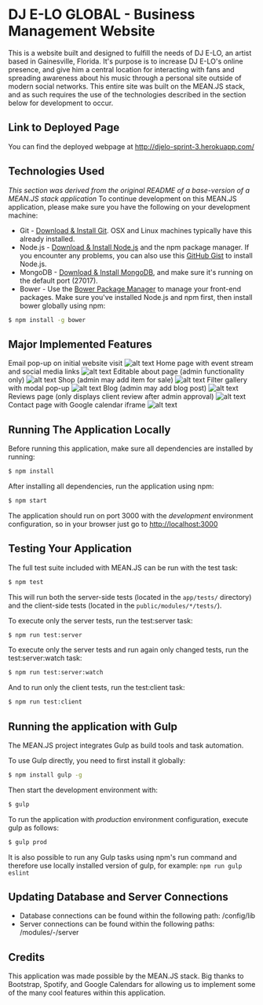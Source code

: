 # DJ E-LO GLOBAL - Business Management Website
This is a website built and designed to fulfill the needs of DJ E-LO, an artist based in Gainesville, Florida. It's purpose is to increase DJ E-LO's online presence, and give him a central location for interacting with fans and spreading awareness about his music through a personal site outside of modern social networks.
This entire site was built on the MEAN.JS stack, and as such requires the use of the technologies described in the section below for development to occur.

## Link to Deployed Page
You can find the deployed webpage at http://djelo-sprint-3.herokuapp.com/

## Technologies Used
_This section was derived from the original README of a base-version of a MEAN.JS stack application_
To continue development on this MEAN.JS application, please make sure you have the following on your development machine:

* Git - [Download & Install Git](https://git-scm.com/downloads). OSX and Linux machines typically have this already installed.
* Node.js - [Download & Install Node.js](https://nodejs.org/en/download/) and the npm package manager. If you encounter any problems, you can also use this [GitHub Gist](https://gist.github.com/isaacs/579814) to install Node.js.
* MongoDB - [Download & Install MongoDB](http://www.mongodb.org/downloads), and make sure it's running on the default port (27017).
* Bower - Use the [Bower Package Manager](http://bower.io/) to manage your front-end packages. Make sure you've installed Node.js and npm first, then install bower globally using npm:

```bash
$ npm install -g bower
```

## Major Implemented Features
Email pop-up on initial website visit
![alt text](README-IMG/email-popup.PNG "Email pop-up")
Home page with event stream and social media links
![alt text](README-IMG/landing.PNG "Home page")
Editable about page (admin functionality only)
![alt text](README-IMG/about.PNG "About page")
Shop (admin may add item for sale)
![alt text](README-IMG/shop.PNG "Shop")
Filter gallery with modal pop-up
![alt text](README-IMG/gallery1.PNG "Gallery")
Blog (admin may add blog post)
![alt text](README-IMG/blog.PNG "Blog")
Reviews page (only displays client review after admin approval)
![alt text](README-IMG/reviews.PNG "Reviews")
Contact page with Google calendar iframe
![alt text](README-IMG/contact.PNG "Contact & Calendar")

## Running The Application Locally

Before running this application, make sure all dependencies are installed by running:

```bash
$ npm install
```

After installing all dependencies, run the application using npm:

```bash
$ npm start
```

The application should run on port 3000 with the *development* environment configuration, so in your browser just go to [http://localhost:3000](http://localhost:3000)


## Testing Your Application
The full test suite included with MEAN.JS can be run with the test task:

```bash
$ npm test
```
This will run both the server-side tests (located in the `app/tests/` directory) and the client-side tests (located in the `public/modules/*/tests/`).

To execute only the server tests, run the test:server task:

```bash
$ npm run test:server
```

To execute only the server tests and run again only changed tests, run the test:server:watch task:

```bash
$ npm run test:server:watch
```

And to run only the client tests, run the test:client task:

```bash
$ npm run test:client
```

## Running the application with Gulp

The MEAN.JS project integrates Gulp as build tools and task automation.

To use Gulp directly, you need to first install it globally:

```bash
$ npm install gulp -g
```

Then start the development environment with:

```bash
$ gulp
```

To run the application with *production* environment configuration, execute gulp as follows:

```bash
$ gulp prod
```

It is also possible to run any Gulp tasks using npm's run command and therefore use locally installed version of gulp, for example: `npm run gulp eslint`

## Updating Database and Server Connections
* Database connections can be found within the following path: /config/lib
* Server connections can be found within the following paths: /modules/-/server

## Credits
This application was made possible by the MEAN.JS stack. Big thanks to Bootstrap, Spotify, and Google Calendars for allowing us to implement some of the many cool features within this application.
